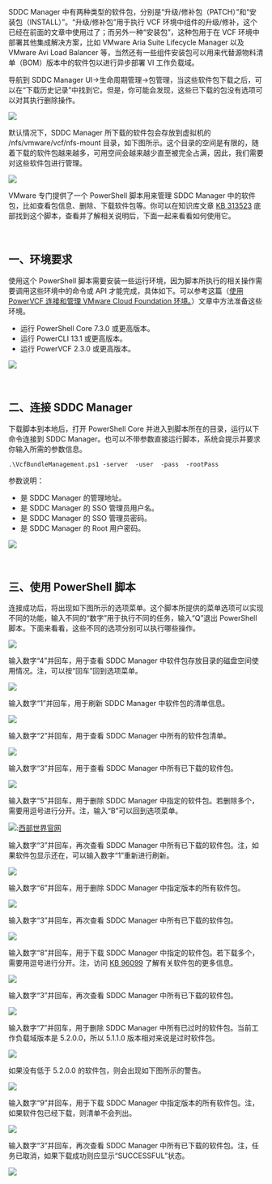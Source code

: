 
SDDC Manager 中有两种类型的软件包，分别是“升级/修补包（PATCH）”和“安装包（INSTALL）”。“升级/修补包”用于执行 VCF 环境中组件的升级/修补，这个已经在前面的文章中使用过了；而另外一种“安装包”，这种包用于在 VCF 环境中部署其他集成解决方案，比如 VMware Aria Suite Lifecycle Manager 以及 VMware Avi Load Balancer 等，当然还有一些组件安装包可以用来代替源物料清单（BOM）版本中的软件包以进行异步部署 VI 工作负载域。


导航到 SDDC Manager UI\-\>生命周期管理\-\>包管理，当这些软件包下载之后，可以在“下载历史记录”中找到它。但是，你可能会发现，这些已下载的包没有选项可以对其执行删除操作。


[![](https://img2024.cnblogs.com/blog/2313726/202410/2313726-20241022193744171-1664985051.png)](https://github.com)


默认情况下，SDDC Manager 所下载的软件包会存放到虚拟机的 /nfs/vmware/vcf/nfs\-mount 目录，如下图所示。这个目录的空间是有限的，随着下载的软件包越来越多，可用空间会越来越少直至被完全占满，因此，我们需要对这些软件包进行管理。


[![](https://img2024.cnblogs.com/blog/2313726/202410/2313726-20241022164425435-1007447969.png)](https://github.com)


VMware 专门提供了一个 PowerShell 脚本用来管理 SDDC Manager 中的软件包，比如查看包信息、删除、下载软件包等。你可以在知识库文章 [KB 313523](https://github.com) 底部找到这个脚本，查看并了解相关说明后，下面一起来看看如何使用它。


 



## 一、环境要求



使用这个 PowerShell 脚本需要安装一些运行环境，因为脚本所执行的相关操作需要调用这些环境中的命令或 API 才能完成，具体如下。可以参考这篇（[使用 PowerVCF 连接和管理 VMware Cloud Foundation 环境。](https://github.com)）文章中方法准备这些环境。


* 运行 PowerShell Core 7\.3\.0 或更高版本。
* 运行 PowerCLI 13\.1 或更高版本。
* 运行 PowerVCF 2\.3\.0 或更高版本。


[![](https://img2024.cnblogs.com/blog/2313726/202410/2313726-20241022155547768-969973752.png)](https://github.com)


 



## 二、连接 SDDC Manager



下载脚本到本地后，打开 PowerShell Core 并进入到脚本所在的目录，运行以下命令连接到 SDDC Manager。也可以不带参数直接运行脚本，系统会提示并要求你输入所需的参数信息。



```
.\VcfBundleManagement.ps1 -server  -user  -pass  -rootPass 
```

参数说明：


* 是 SDDC Manager 的管理地址。
* 是 SDDC Manager 的 SSO 管理员用户名。
* 是 SDDC Manager 的 SSO 管理员密码。
* 是 SDDC Manager 的 Root 用户密码。


[![](https://img2024.cnblogs.com/blog/2313726/202410/2313726-20241022163337575-925318580.png)](https://github.com)


 



## 三、使用 PowerShell 脚本



连接成功后，将出现如下图所示的选项菜单。这个脚本所提供的菜单选项可以实现不同的功能，输入不同的“数字”用于执行不同的任务，输入“Q”退出 PowerShell 脚本。下面来看看，这些不同的选项分别可以执行哪些操作。


[![](https://img2024.cnblogs.com/blog/2313726/202410/2313726-20241022163448018-454857514.png)](https://github.com)


输入数字“4”并回车，用于查看 SDDC Manager 中软件包存放目录的磁盘空间使用情况。注，可以按“回车”回到选项菜单。


[![](https://img2024.cnblogs.com/blog/2313726/202410/2313726-20241022175717486-1228739553.png)](https://github.com)


输入数字“1”并回车，用于刷新 SDDC Manager 中软件包的清单信息。


[![](https://img2024.cnblogs.com/blog/2313726/202410/2313726-20241022175833743-117300730.png)](https://github.com)


输入数字“2”并回车，用于查看 SDDC Manager 中所有的软件包清单。


[![](https://img2024.cnblogs.com/blog/2313726/202410/2313726-20241022175934519-1755280915.png)](https://github.com)


输入数字“3”并回车，用于查看 SDDC Manager 中所有已下载的软件包。


[![](https://img2024.cnblogs.com/blog/2313726/202410/2313726-20241022180046505-415327110.png)](https://github.com)


输入数字“5”并回车，用于删除 SDDC Manager 中指定的软件包。若删除多个，需要用逗号进行分开。注，输入“B”可以回到选项菜单。


[![](https://img2024.cnblogs.com/blog/2313726/202410/2313726-20241022182841429-550470756.png)](https://github.com):[西部世界官网](https://tianchuang88.com)


输入数字“3”并回车，再次查看 SDDC Manager 中所有已下载的软件包。注，如果软件包显示还在，可以输入数字“1”重新进行刷新。


[![](https://img2024.cnblogs.com/blog/2313726/202410/2313726-20241022183024716-1812537036.png)](https://github.com)


输入数字“6”并回车，用于删除 SDDC Manager 中指定版本的所有软件包。


[![](https://img2024.cnblogs.com/blog/2313726/202410/2313726-20241022183337464-1687115767.png)](https://github.com)


输入数字“3”并回车，再次查看 SDDC Manager 中所有已下载的软件包。


[![](https://img2024.cnblogs.com/blog/2313726/202410/2313726-20241022183843387-419435150.png)](https://github.com)


输入数字“8”并回车，用于下载 SDDC Manager 中指定的软件包。若下载多个，需要用逗号进行分开。注，访问 [KB 96099](https://github.com) 了解有关软件包的更多信息。


[![](https://img2024.cnblogs.com/blog/2313726/202410/2313726-20241022184619799-814785601.png)](https://github.com)


输入数字“3”并回车，再次查看 SDDC Manager 中所有已下载的软件包。


[![](https://img2024.cnblogs.com/blog/2313726/202410/2313726-20241022184826508-1813567775.png)](https://github.com)


输入数字“7”并回车，用于删除 SDDC Manager 中所有已过时的软件包。当前工作负载域版本是 5\.2\.0\.0，所以 5\.1\.1\.0 版本相对来说是过时软件包。 


[![](https://img2024.cnblogs.com/blog/2313726/202410/2313726-20241022185018045-675775717.png)](https://github.com)


如果没有低于 5\.2\.0\.0 的软件包，则会出现如下图所示的警告。


[![](https://img2024.cnblogs.com/blog/2313726/202410/2313726-20241022184214563-1377290793.png)](https://github.com)


输入数字“9”并回车，用于下载 SDDC Manager 中指定版本的所有软件包。注，如果软件包已经下载，则清单不会列出。


[![](https://img2024.cnblogs.com/blog/2313726/202410/2313726-20241022190038037-1853667658.png)](https://github.com)


输入数字“3”并回车，再次查看 SDDC Manager 中所有已下载的软件包。注，任务已取消，如果下载成功则应显示“SUCCESSFUL”状态。


[![](https://img2024.cnblogs.com/blog/2313726/202410/2313726-20241022190823305-810316072.png)](https://github.com)


